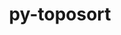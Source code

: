 ---
title: "py-toposort"
layout: cache
categories: [package, v0.18]
meta: {"versions": ["1.6"], "compilers": ["gcc@=7.3.1"], "oss": ["amzn2"], "platforms": ["linux"], "targets": ["aarch64", "graviton2", "x86_64_v3", "x86_64_v4"], "stacks": ["aws-isc", "aws-isc-aarch64"], "num_specs": 8, "num_specs_by_stack": {"aws-isc-aarch64": 4, "aws-isc": 4}}
spec_details: [{"hash": "2ssqpe4bcfvrorpnij5uv3nhp365fej4", "compiler": "gcc@=7.3.1", "versions": ["1.6"], "os": "amzn2", "platform": "linux", "target": "graviton2", "variants": [], "stacks": ["aws-isc-aarch64"], "size": "-", "tarball": "https://binaries.spack.io/releases/v0.18/build_cache/linux-amzn2-graviton2/gcc-7.3.1/py-toposort-1.6/linux-amzn2-graviton2-gcc-7.3.1-py-toposort-1.6-2ssqpe4bcfvrorpnij5uv3nhp365fej4.spack"}, {"hash": "lqj6heczs7xma3ezmtpurngmqfg7tih7", "compiler": "gcc@=7.3.1", "versions": ["1.6"], "os": "amzn2", "platform": "linux", "target": "x86_64_v4", "variants": [], "stacks": ["aws-isc"], "size": "-", "tarball": "https://binaries.spack.io/releases/v0.18/build_cache/linux-amzn2-x86_64_v4/gcc-7.3.1/py-toposort-1.6/linux-amzn2-x86_64_v4-gcc-7.3.1-py-toposort-1.6-lqj6heczs7xma3ezmtpurngmqfg7tih7.spack"}, {"hash": "hscjbjdvo5hnllpt6f3tvkktcv3t3i3y", "compiler": "gcc@=7.3.1", "versions": ["1.6"], "os": "amzn2", "platform": "linux", "target": "x86_64_v4", "variants": [], "stacks": ["aws-isc"], "size": "-", "tarball": "https://binaries.spack.io/releases/v0.18/build_cache/linux-amzn2-x86_64_v4/gcc-7.3.1/py-toposort-1.6/linux-amzn2-x86_64_v4-gcc-7.3.1-py-toposort-1.6-hscjbjdvo5hnllpt6f3tvkktcv3t3i3y.spack"}, {"hash": "na4i6xsfdc74uviqj3dpn6hbtoeqrmfl", "compiler": "gcc@=7.3.1", "versions": ["1.6"], "os": "amzn2", "platform": "linux", "target": "aarch64", "variants": [], "stacks": ["aws-isc-aarch64"], "size": "-", "tarball": "https://binaries.spack.io/releases/v0.18/build_cache/linux-amzn2-aarch64/gcc-7.3.1/py-toposort-1.6/linux-amzn2-aarch64-gcc-7.3.1-py-toposort-1.6-na4i6xsfdc74uviqj3dpn6hbtoeqrmfl.spack"}, {"hash": "bknwmjykk74be27yjl7touiieo3dtsqt", "compiler": "gcc@=7.3.1", "versions": ["1.6"], "os": "amzn2", "platform": "linux", "target": "graviton2", "variants": [], "stacks": ["aws-isc-aarch64"], "size": "-", "tarball": "https://binaries.spack.io/releases/v0.18/build_cache/linux-amzn2-graviton2/gcc-7.3.1/py-toposort-1.6/linux-amzn2-graviton2-gcc-7.3.1-py-toposort-1.6-bknwmjykk74be27yjl7touiieo3dtsqt.spack"}, {"hash": "kkbfsaa24ak4266du6ors6tkgeift6cv", "compiler": "gcc@=7.3.1", "versions": ["1.6"], "os": "amzn2", "platform": "linux", "target": "x86_64_v3", "variants": [], "stacks": ["aws-isc"], "size": "-", "tarball": "https://binaries.spack.io/releases/v0.18/build_cache/linux-amzn2-x86_64_v3/gcc-7.3.1/py-toposort-1.6/linux-amzn2-x86_64_v3-gcc-7.3.1-py-toposort-1.6-kkbfsaa24ak4266du6ors6tkgeift6cv.spack"}, {"hash": "sqq4c4gg7jmph75ud3tjyw4hwxgwbijz", "compiler": "gcc@=7.3.1", "versions": ["1.6"], "os": "amzn2", "platform": "linux", "target": "aarch64", "variants": [], "stacks": ["aws-isc-aarch64"], "size": "-", "tarball": "https://binaries.spack.io/releases/v0.18/build_cache/linux-amzn2-aarch64/gcc-7.3.1/py-toposort-1.6/linux-amzn2-aarch64-gcc-7.3.1-py-toposort-1.6-sqq4c4gg7jmph75ud3tjyw4hwxgwbijz.spack"}, {"hash": "5fqizuhejqwju5lx7cx44cix7olijoht", "compiler": "gcc@=7.3.1", "versions": ["1.6"], "os": "amzn2", "platform": "linux", "target": "x86_64_v3", "variants": [], "stacks": ["aws-isc"], "size": "-", "tarball": "https://binaries.spack.io/releases/v0.18/build_cache/linux-amzn2-x86_64_v3/gcc-7.3.1/py-toposort-1.6/linux-amzn2-x86_64_v3-gcc-7.3.1-py-toposort-1.6-5fqizuhejqwju5lx7cx44cix7olijoht.spack"}]
---